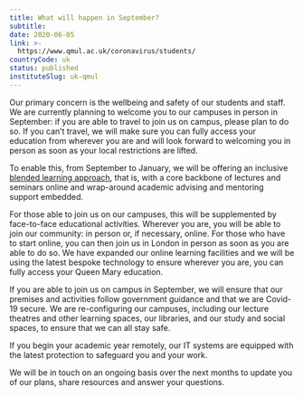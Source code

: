 ```yaml
---
title: What will happen in September?
subtitle: 
date: 2020-06-05
link: >-
  https://www.qmul.ac.uk/coronavirus/students/
countryCode: uk
status: published
instituteSlug: uk-qmul
---
```

Our primary concern is the wellbeing and safety of our students and staff. We are currently planning to welcome you to our campuses in person in September: if you are able to travel to join us on campus, please plan to do so. If you can’t travel, we will make sure you can fully access your education from wherever you are and will look forward to welcoming you in person as soon as your local restrictions are lifted. 

To enable this, from September to January, we will be offering an inclusive [blended learning approach](https://www.qmul.ac.uk/media/news/2020/pr/queen-mary-offers-dual-start-dates-for-a-range-of-its-most-popular-postgraduate-courses-and-moves-to-blended-education-for-the-first-semester.html), that is, with a core backbone of lectures and seminars online and wrap-around academic advising and mentoring support embedded. 

For those able to join us on our campuses, this will be supplemented by face-to-face educational activities. Wherever you are, you will be able to join our community: in person or, if necessary, online. For those who have to start online, you can then join us in London in person as soon as you are able to do so. We have expanded our online learning facilities and we will be using the latest bespoke technology to ensure wherever you are, you can fully access your Queen Mary education.

If you are able to join us on campus in September, we will ensure that our premises and activities follow government guidance and that we are Covid-19 secure.  We are re-configuring our campuses, including our lecture theatres and other learning spaces, our libraries, and our study and social spaces, to ensure that we can all stay safe. 

If you begin your academic year remotely, our IT systems are equipped with the latest protection to safeguard you and your work. 

We will be in touch on an ongoing basis over the next months to update you of our plans, share resources and answer your questions. 
